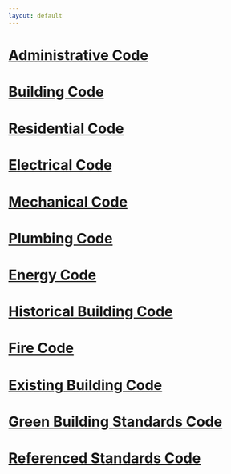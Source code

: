 ```yaml
---
layout: default
---
```


# [Administrative Code](Part1)

# [Building Code](Part2)

# [Residential Code](Part2.5)

# [Electrical Code](Part3)

# [Mechanical Code](Part4)

# [Plumbing Code](Part5)

# [Energy Code](Part6)

# [Historical Building Code](Part8)

# [Fire Code](Part9)

# [Existing Building Code](Part10)

# [Green Building Standards Code](Part11)

# [Referenced Standards Code](Part12)
